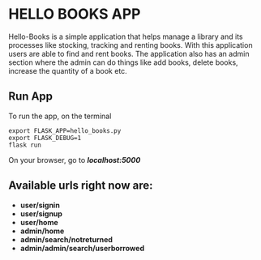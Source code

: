 # HELLO BOOKS APP

Hello-Books is a simple application that helps manage a library and its processes like stocking, tracking and renting books. With this application users are able to find and rent books. The application also has an admin section where the admin can do things like add books, delete books, increase the quantity of a book etc.

## Run App

To run the app, on the terminal

```
export FLASK_APP=hello_books.py
export FLASK_DEBUG=1
flask run
```

On your browser, go to ***localhost:5000***

Available urls right now are:
- 
* __user/signin__
* __user/signup__
* __user/home__
* __admin/home__
* __admin/search/notreturned__
* __admin/admin/search/userborrowed__

